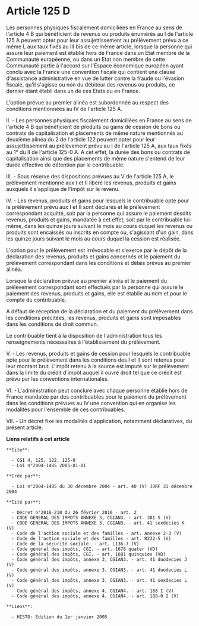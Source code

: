# Article 125 D

Les personnes physiques fiscalement domiciliées en France au sens de l'article 4 B qui bénéficient de revenus ou produits
énumérés au I de l'article 125 A peuvent opter pour leur assujettissement au prélèvement prévu à ce même I, aux taux fixés au
III bis de ce même article, lorsque la personne qui assure leur paiement est établie hors de France dans un Etat membre de la
Communauté européenne, ou dans un Etat non membre de cette Communauté partie à l'accord sur l'Espace économique européen
ayant conclu avec la France une convention fiscale qui contient une clause d'assistance administrative en vue de lutter
contre la fraude ou l'évasion fiscale, qu'il s'agisse ou non du débiteur des revenus ou produits, ce dernier étant établi
dans un de ces Etats ou en France.

L'option prévue au premier alinéa est subordonnée au respect des conditions mentionnées au IV de l'article 125 A.

II. - Les personnes physiques fiscalement domiciliées en France au sens de l'article 4 B qui bénéficient de produits ou gains
de cession de bons ou contrats de capitalisation et placements de même nature mentionnés au deuxième alinéa du 2 de l'article
122 peuvent opter pour leur assujettissement au prélèvement prévu au I de l'article 125 A, aux taux fixés au 1° du II de
l'article 125-0 A. A cet effet, la durée des bons ou contrats de capitalisation ainsi que des placements de même nature
s'entend de leur durée effective de détention par le contribuable.

III. - Sous réserve des dispositions prévues au V de l'article 125 A, le prélèvement mentionné aux I et II libère les
revenus, produits et gains auxquels il s'applique de l'impôt sur le revenu.

IV. - Les revenus, produits et gains pour lesquels le contribuable opte pour le prélèvement prévu aux I et II sont déclarés
et le prélèvement correspondant acquitté, soit par la personne qui assure le paiement desdits revenus, produits et gains,
mandatée à cet effet, soit par le contribuable lui-même, dans les quinze jours suivant le mois au cours duquel les revenus ou
produits sont encaissés ou inscrits en compte ou, s'agissant d'un gain, dans les quinze jours suivant le mois au cours duquel
la cession est réalisée.

L'option pour le prélèvement est irrévocable et s'exerce par le dépôt de la déclaration des revenus, produits et gains
concernés et le paiement du prélèvement correspondant dans les conditions et délais prévus au premier alinéa.

Lorsque la déclaration prévue au premier alinéa et le paiement du prélèvement correspondant sont effectués par la personne
qui assure le paiement des revenus, produits et gains, elle est établie au nom et pour le compte du contribuable.

A défaut de réception de la déclaration et du paiement du prélèvement dans les conditions précitées, les revenus, produits et
gains sont imposables dans les conditions de droit commun.

Le contribuable tient à la disposition de l'administration tous les renseignements nécessaires à l'établissement du
prélèvement.

V. - Les revenus, produits et gains de cession pour lesquels le contribuable opte pour le prélèvement dans les conditions des
I et II sont retenus pour leur montant brut. L'impôt retenu à la source est imputé sur le prélèvement dans la limite du
crédit d'impôt auquel il ouvre droit tel que ce crédit est prévu par les conventions internationales.

VI. - L'administration peut conclure avec chaque personne établie hors de France mandatée par des contribuables pour le
paiement du prélèvement dans les conditions prévues au IV une convention qui en organise les modalités pour l'ensemble de ces
contribuables.

VII. - Un décret fixe les modalités d'application, notamment déclaratives, du présent article.

**Liens relatifs à cet article**

	**Cite**:

	  - CGI 4, 125, 122, 125-0
	  - Loi n°2004-1485 2005-01-01

	**Créé par**:

	  - Loi n°2004-1485 du 30 décembre 2004 - art. 40 (V) JORF 31 décembre 2004

	**Cité par**:

	  - Décret n°2016-210 du 26 février 2016 - art. 2
	  - CODE GENERAL DES IMPOTS ANNEXE 3, CGIAN3. - art. 381 S (V)
	  - CODE GENERAL DES IMPOTS ANNEXE 3, CGIAN3. - art. 41 sexdecies K (V)
	  - Code de l'action sociale et des familles - art. Annexe 2-3 (V)
	  - Code de l'action sociale et des familles - art. R232-5 (V)
	  - Code de la sécurité sociale. - art. L136-7 (V)
	  - Code général des impôts, CGI. - art. 1678 quater (VD)
	  - Code général des impôts, CGI. - art. 1681 quinquies (VD)
	  - Code général des impôts, annexe 3, CGIAN3. - art. 41 duodecies J (V)
	  - Code général des impôts, annexe 3, CGIAN3. - art. 41 duodecies L (V)
	  - Code général des impôts, annexe 3, CGIAN3. - art. 41 sexdecies L (V)
	  - Code général des impôts, annexe 4, CGIAN4. - art. 188 I (V)
	  - Code général des impôts, annexe 4, CGIAN4. - art. 188-0 I (V)

	**Liens**:

	  - HISTO: Edition du 1er janvier 2005
